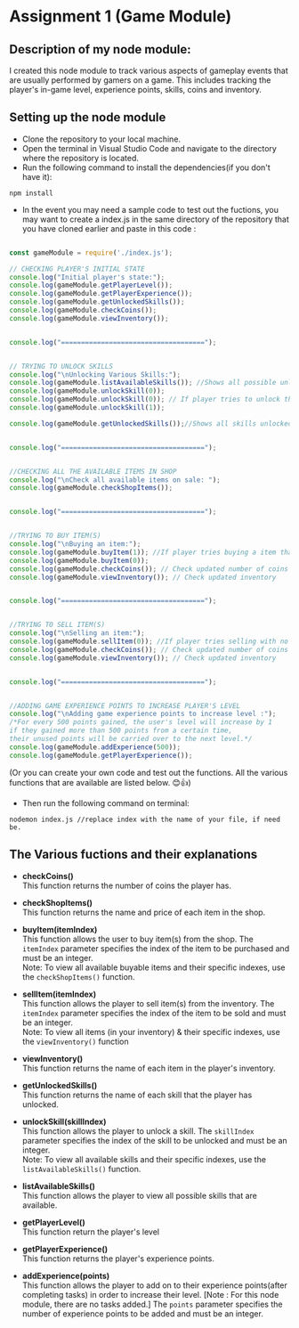 # Assignment 1 (Game Module)

## Description of my node module: 
I created this node module to track various aspects of gameplay events that are usually performed by gamers on a game. This includes tracking the player's in-game level, experience points, skills, coins and inventory. 

## Setting up the node module
+ Clone the repository to your local machine.
+ Open the terminal in Visual Studio Code and navigate to the directory where the repository is located.
+ Run the following command to install the dependencies(if you don't have it):
```
npm install
```

+ In the event you may need a sample code to test out the fuctions, you may want to create a index.js in the same directory of the repository that you have cloned earlier and paste in this code :


``` js

const gameModule = require('./index.js'); 

// CHECKING PLAYER'S INITIAL STATE
console.log("Initial player's state:");
console.log(gameModule.getPlayerLevel()); 
console.log(gameModule.getPlayerExperience()); 
console.log(gameModule.getUnlockedSkills());
console.log(gameModule.checkCoins());
console.log(gameModule.viewInventory()); 


console.log("===================================="); 


// TRYING TO UNLOCK SKILLS 
console.log("\nUnlocking Various Skills:");
console.log(gameModule.listAvailableSkills()); //Shows all possible unlockable skills
console.log(gameModule.unlockSkill(0)); 
console.log(gameModule.unlockSkill(0)); // If player tries to unlock the same skill again, a error message would show.
console.log(gameModule.unlockSkill(1));

console.log(gameModule.getUnlockedSkills());//Shows all skills unlocked by the player


console.log("===================================="); 


//CHECKING ALL THE AVAILABLE ITEMS IN SHOP
console.log("\nCheck all available items on sale: ");
console.log(gameModule.checkShopItems()); 


console.log("===================================="); 


//TRYING TO BUY ITEM(S)
console.log("\nBuying an item:");
console.log(gameModule.buyItem(1)); //If player tries buying a item that doesn't exist or items with no coins , a error message would show.
console.log(gameModule.buyItem(0));
console.log(gameModule.checkCoins()); // Check updated number of coins
console.log(gameModule.viewInventory()); // Check updated inventory


console.log("===================================="); 


//TRYING TO SELL ITEM(S)
console.log("\nSelling an item:");
console.log(gameModule.sellItem(0)); //If player tries selling with no items in inventory, a error message would show.
console.log(gameModule.checkCoins()); // Check updated number of coins
console.log(gameModule.viewInventory()); // Check updated inventory


console.log("===================================="); 


//ADDING GAME EXPERIENCE POINTS TO INCREASE PLAYER'S LEVEL
console.log("\nAdding game experience points to increase level :");
/*For every 500 points gained, the user's level will increase by 1 
if they gained more than 500 points from a certain time, 
their unused points will be carried over to the next level.*/
console.log(gameModule.addExperience(500)); 
console.log(gameModule.getPlayerExperience());

```

(Or you can create your own code and test out the functions. All the various functions that are available are listed below. 😊👍)

+ Then run the following command on terminal:
```
nodemon index.js //replace index with the name of your file, if need be.
```



## The Various fuctions and their explanations
+ **checkCoins()**     
    This function returns the number of coins the player has.


+ **checkShopItems()**     
    This function returns the name and price of each item in the shop.

+ **buyItem(itemIndex)**     
    This function allows the user to buy item(s) from the shop.
     The `itemIndex` parameter specifies the index of the item to be purchased and must be an integer.     
     Note: To view all available buyable items and their specific indexes, use the `checkShopItems()` function.

    

+ **sellItem(itemIndex)**     
    This function allows the player to sell item(s) from the inventory.
     The `itemIndex` parameter specifies the index of the item to be sold and must be an integer.     
     Note: To view all items (in your inventory) & their specific indexes, use the `viewInventory()` function


+ **viewInventory()**      
    This function returns the name of each item in the player's inventory.

+ **getUnlockedSkills()**     
    This function returns the name of each skill that the player has unlocked.

+ **unlockSkill(skillIndex)**     
    This function allows the player to unlock a skill.
     The `skillIndex` parameter specifies the index of the skill to be unlocked and must be an integer.     
     Note: To view all available skills and their specific indexes, use the `listAvailableSkills()` function.

+ **listAvailableSkills()**     
    This function allows the player to view all possible skills that are available.
     

+ **getPlayerLevel()**     
    This function return the player's level

+ **getPlayerExperience()**     
    This function returns the player's experience points.

+ **addExperience(points)**     
    This function allows the player to add on to their experience points(after completing tasks) in order to increase their level. [Note : For this node module, there are no tasks added.]
     The `points` parameter specifies the number of experience points to be added and must be an integer.
     


